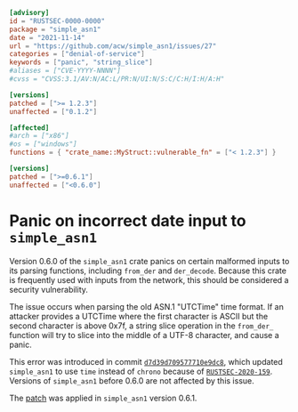 ```toml
[advisory]
id = "RUSTSEC-0000-0000"
package = "simple_asn1"
date = "2021-11-14"
url = "https://github.com/acw/simple_asn1/issues/27"
categories = ["denial-of-service"]
keywords = ["panic", "string_slice"]
#aliases = ["CVE-YYYY-NNNN"]
#cvss = "CVSS:3.1/AV:N/AC:L/PR:N/UI:N/S:C/C:H/I:H/A:H"

[versions]
patched = [">= 1.2.3"]
unaffected = ["0.1.2"]

[affected]
#arch = ["x86"]
#os = ["windows"]
functions = { "crate_name::MyStruct::vulnerable_fn" = ["< 1.2.3"] }

[versions]
patched = [">=0.6.1"]
unaffected = ["<0.6.0"]
```

# Panic on incorrect date input to `simple_asn1`

Version 0.6.0 of the `simple_asn1` crate panics on certain malformed
inputs to its parsing functions, including `from_der` and `der_decode`.
Because this crate is frequently used with inputs from the network, this
should be considered a security vulnerability.

The issue occurs when parsing the old ASN.1 "UTCTime" time format.  If an
attacker provides a UTCTime where the first character is ASCII but the
second character is above 0x7f, a string slice operation in the
`from_der_` function will try to slice into the middle of a UTF-8
character, and cause a panic.

This error was introduced in commit
[`d7d39d709577710e9dc8`](https://github.com/acw/simple_asn1/commit/d7d39d709577710e9dc8833ee57d200eef366db8),
which updated `simple_asn1` to use `time` instead of `chrono` because of
[`RUSTSEC-2020-159`](https://rustsec.org/advisories/RUSTSEC-2020-0159).
Versions of `simple_asn1` before 0.6.0 are not affected by this issue.

The [patch](https://github.com/acw/simple_asn1/pull/28) was applied in
`simple_asn1` version 0.6.1.
